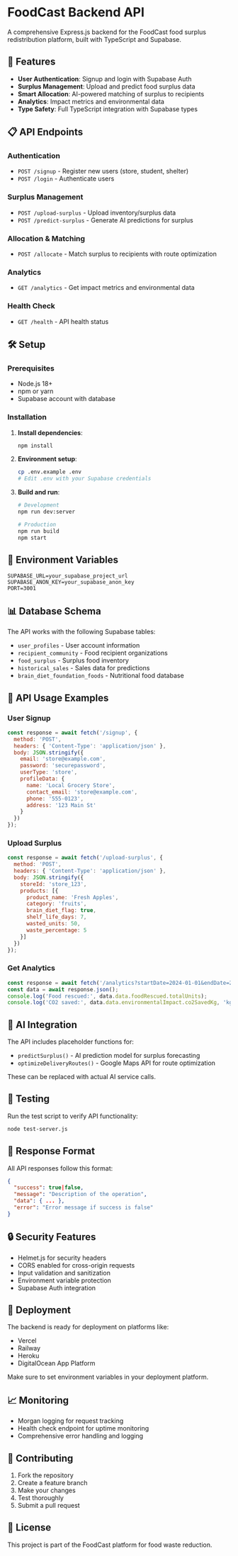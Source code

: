 # FoodCast Backend API

A comprehensive Express.js backend for the FoodCast food surplus redistribution platform, built with TypeScript and Supabase.

## 🚀 Features

- **User Authentication**: Signup and login with Supabase Auth
- **Surplus Management**: Upload and predict food surplus data
- **Smart Allocation**: AI-powered matching of surplus to recipients
- **Analytics**: Impact metrics and environmental data
- **Type Safety**: Full TypeScript integration with Supabase types

## 📋 API Endpoints

### Authentication
- `POST /signup` - Register new users (store, student, shelter)
- `POST /login` - Authenticate users

### Surplus Management
- `POST /upload-surplus` - Upload inventory/surplus data
- `POST /predict-surplus` - Generate AI predictions for surplus

### Allocation & Matching
- `POST /allocate` - Match surplus to recipients with route optimization

### Analytics
- `GET /analytics` - Get impact metrics and environmental data

### Health Check
- `GET /health` - API health status

## 🛠️ Setup

### Prerequisites
- Node.js 18+
- npm or yarn
- Supabase account with database

### Installation

1. **Install dependencies**:
   ```bash
   npm install
   ```

2. **Environment setup**:
   ```bash
   cp .env.example .env
   # Edit .env with your Supabase credentials
   ```

3. **Build and run**:
   ```bash
   # Development
   npm run dev:server
   
   # Production
   npm run build
   npm start
   ```

## 🔧 Environment Variables

```env
SUPABASE_URL=your_supabase_project_url
SUPABASE_ANON_KEY=your_supabase_anon_key
PORT=3001
```

## 📊 Database Schema

The API works with the following Supabase tables:
- `user_profiles` - User account information
- `recipient_community` - Food recipient organizations
- `food_surplus` - Surplus food inventory
- `historical_sales` - Sales data for predictions
- `brain_diet_foundation_foods` - Nutritional food database

## 🔌 API Usage Examples

### User Signup
```javascript
const response = await fetch('/signup', {
  method: 'POST',
  headers: { 'Content-Type': 'application/json' },
  body: JSON.stringify({
    email: 'store@example.com',
    password: 'securepassword',
    userType: 'store',
    profileData: {
      name: 'Local Grocery Store',
      contact_email: 'store@example.com',
      phone: '555-0123',
      address: '123 Main St'
    }
  })
});
```

### Upload Surplus
```javascript
const response = await fetch('/upload-surplus', {
  method: 'POST',
  headers: { 'Content-Type': 'application/json' },
  body: JSON.stringify({
    storeId: 'store_123',
    products: [{
      product_name: 'Fresh Apples',
      category: 'fruits',
      brain_diet_flag: true,
      shelf_life_days: 7,
      wasted_units: 50,
      waste_percentage: 5
    }]
  })
});
```

### Get Analytics
```javascript
const response = await fetch('/analytics?startDate=2024-01-01&endDate=2024-01-31');
const data = await response.json();
console.log('Food rescued:', data.data.foodRescued.totalUnits);
console.log('CO2 saved:', data.data.environmentalImpact.co2SavedKg, 'kg');
```

## 🤖 AI Integration

The API includes placeholder functions for:
- `predictSurplus()` - AI prediction model for surplus forecasting
- `optimizeDeliveryRoutes()` - Google Maps API for route optimization

These can be replaced with actual AI service calls.

## 🧪 Testing

Run the test script to verify API functionality:
```bash
node test-server.js
```

## 📝 Response Format

All API responses follow this format:
```json
{
  "success": true|false,
  "message": "Description of the operation",
  "data": { ... },
  "error": "Error message if success is false"
}
```

## 🔒 Security Features

- Helmet.js for security headers
- CORS enabled for cross-origin requests
- Input validation and sanitization
- Environment variable protection
- Supabase Auth integration

## 🚀 Deployment

The backend is ready for deployment on platforms like:
- Vercel
- Railway
- Heroku
- DigitalOcean App Platform

Make sure to set environment variables in your deployment platform.

## 📈 Monitoring

- Morgan logging for request tracking
- Health check endpoint for uptime monitoring
- Comprehensive error handling and logging

## 🤝 Contributing

1. Fork the repository
2. Create a feature branch
3. Make your changes
4. Test thoroughly
5. Submit a pull request

## 📄 License

This project is part of the FoodCast platform for food waste reduction.
